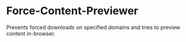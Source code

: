 # Force-Content-Previewer
Prevents forced downloads on specified domains and tries to preview content in-browser.
